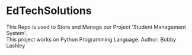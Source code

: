 # EdTechSolutions
This Repo is used to Store and Manage our Project 'Student Management System'. <br/>
This project works on Python Programming Language.
Author: Bobby Lashley
